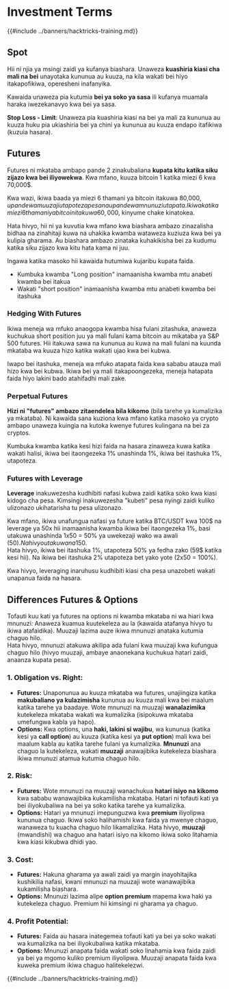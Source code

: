 # Investment Terms

{{#include ../banners/hacktricks-training.md}}

## Spot

Hii ni njia ya msingi zaidi ya kufanya biashara. Unaweza **kuashiria kiasi cha mali na bei** unayotaka kununua au kuuza, na kila wakati bei hiyo itakapofikiwa, operesheni inafanyika.

Kawaida unaweza pia kutumia **bei ya soko ya sasa** ili kufanya muamala haraka iwezekanavyo kwa bei ya sasa.

**Stop Loss - Limit**: Unaweza pia kuashiria kiasi na bei ya mali za kununua au kuuza huku pia ukiashiria bei ya chini ya kununua au kuuza endapo itafikiwa (kuzuia hasara).

## Futures

Futures ni mkataba ambapo pande 2 zinakubaliana **kupata kitu katika siku zijazo kwa bei iliyowekwa**. Kwa mfano, kuuza bitcoin 1 katika miezi 6 kwa 70,000$.

Kwa wazi, ikiwa baada ya miezi 6 thamani ya bitcoin itakuwa 80,000$, upande wa muuzaji utapoteza pesa na upande wa mnunuzi utapata. Ikiwa katika miezi 6 thamani ya bitcoin itakuwa 60,000$, kinyume chake kinatokea.

Hata hivyo, hii ni ya kuvutia kwa mfano kwa biashara ambazo zinazalisha bidhaa na zinahitaji kuwa na uhakika kwamba wataweza kuziuza kwa bei ya kulipia gharama. Au biashara ambazo zinataka kuhakikisha bei za kudumu katika siku zijazo kwa kitu hata kama ni juu.

Ingawa katika masoko hii kawaida hutumiwa kujaribu kupata faida.

* Kumbuka kwamba "Long position" inamaanisha kwamba mtu anabeti kwamba bei itakua
* Wakati "short position" inamaanisha kwamba mtu anabeti kwamba bei itashuka

### Hedging With Futures <a href="#mntl-sc-block_7-0" id="mntl-sc-block_7-0"></a>

Ikiwa meneja wa mfuko anaogopa kwamba hisa fulani zitashuka, anaweza kuchukua short position juu ya mali fulani kama bitcoin au mikataba ya S&P 500 futures. Hii itakuwa sawa na kununua au kuwa na mali fulani na kuunda mkataba wa kuuza hizo katika wakati ujao kwa bei kubwa.

Iwapo bei itashuka, meneja wa mfuko atapata faida kwa sababu atauza mali hizo kwa bei kubwa. Ikiwa bei ya mali itakapoongezeka, meneja hatapata faida hiyo lakini bado atahifadhi mali zake.

### Perpetual Futures

**Hizi ni "futures" ambazo zitaendelea bila kikomo** (bila tarehe ya kumalizika ya mkataba). Ni kawaida sana kuziona kwa mfano katika masoko ya crypto ambapo unaweza kuingia na kutoka kwenye futures kulingana na bei za cryptos.

Kumbuka kwamba katika kesi hizi faida na hasara zinaweza kuwa katika wakati halisi, ikiwa bei itaongezeka 1% unashinda 1%, ikiwa bei itashuka 1%, utapoteza.

### Futures with Leverage

**Leverage** inakuwezesha kudhibiti nafasi kubwa zaidi katika soko kwa kiasi kidogo cha pesa. Kimsingi inakuwezesha "kubeti" pesa nyingi zaidi kuliko ulizonazo ukihatarisha tu pesa ulizonazo.

Kwa mfano, ikiwa unafungua nafasi ya future katika BTC/USDT kwa 100$ na leverage ya 50x hii inamaanisha kwamba ikiwa bei itaongezeka 1%, basi utakuwa unashinda 1x50 = 50% ya uwekezaji wako wa awali (50$). Na hivyo utakuwa na 150$.\
Hata hivyo, ikiwa bei itashuka 1%, utapoteza 50% ya fedha zako (59$ katika kesi hii). Na ikiwa bei itashuka 2% utapoteza bet yako yote (2x50 = 100%).

Kwa hivyo, leveraging inaruhusu kudhibiti kiasi cha pesa unazobeti wakati unapanua faida na hasara.

## Differences Futures & Options

Tofauti kuu kati ya futures na options ni kwamba mkataba ni wa hiari kwa mnunuzi: Anaweza kuamua kuutekeleza au la (kawaida atafanya hivyo tu ikiwa atafaidika). Muuzaji lazima auze ikiwa mnunuzi anataka kutumia chaguo hilo.\
Hata hivyo, mnunuzi atakuwa akilipa ada fulani kwa muuzaji kwa kufungua chaguo hilo (hivyo muuzaji, ambaye anaonekana kuchukua hatari zaidi, anaanza kupata pesa).

### 1. **Obligation vs. Right:**

* **Futures:** Unaponunua au kuuza mkataba wa futures, unajiingiza katika **makubaliano ya kulazimisha** kununua au kuuza mali kwa bei maalum katika tarehe ya baadaye. Wote mnunuzi na muuzaji **wanalazimika** kutekeleza mkataba wakati wa kumalizika (isipokuwa mkataba umefungwa kabla ya hapo).
* **Options:** Kwa options, una **haki, lakini si wajibu**, wa kununua (katika kesi ya **call option**) au kuuza (katika kesi ya **put option**) mali kwa bei maalum kabla au katika tarehe fulani ya kumalizika. **Mnunuzi** ana chaguo la kutekeleza, wakati **muuzaji** anawajibika kutekeleza biashara ikiwa mnunuzi atamua kutumia chaguo hilo.

### 2. **Risk:**

* **Futures:** Wote mnunuzi na muuzaji wanachukua **hatari isiyo na kikomo** kwa sababu wanawajibika kukamilisha mkataba. Hatari ni tofauti kati ya bei iliyokubaliwa na bei ya soko katika tarehe ya kumalizika.
* **Options:** Hatari ya mnunuzi imepunguzwa kwa **premium** iliyolipwa kununua chaguo. Ikiwa soko halihamishi kwa faida ya mwenye chaguo, wanaweza tu kuacha chaguo hilo likamalizika. Hata hivyo, **muuzaji** (mwandishi) wa chaguo ana hatari isiyo na kikomo ikiwa soko litahamia kwa kiasi kikubwa dhidi yao.

### 3. **Cost:**

* **Futures:** Hakuna gharama ya awali zaidi ya margin inayohitajika kushikilia nafasi, kwani mnunuzi na muuzaji wote wanawajibika kukamilisha biashara.
* **Options:** Mnunuzi lazima alipe **option premium** mapema kwa haki ya kutekeleza chaguo. Premium hii kimsingi ni gharama ya chaguo.

### 4. **Profit Potential:**

* **Futures:** Faida au hasara inategemea tofauti kati ya bei ya soko wakati wa kumalizika na bei iliyokubaliwa katika mkataba.
* **Options:** Mnunuzi anapata faida wakati soko linahamia kwa faida zaidi ya bei ya mgomo kuliko premium iliyolipwa. Muuzaji anapata faida kwa kuweka premium ikiwa chaguo halitekelezwi.

{{#include ../banners/hacktricks-training.md}}
